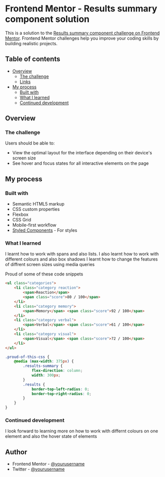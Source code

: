 # Frontend Mentor - Results summary component solution

This is a solution to the [Results summary component challenge on Frontend Mentor](https://www.frontendmentor.io/challenges/results-summary-component-CE_K6s0maV). Frontend Mentor challenges help you improve your coding skills by building realistic projects.

## Table of contents

-   [Overview](#overview)
    -   [The challenge](#the-challenge)
    -   [Links](#links)
-   [My process](#my-process)
    -   [Built with](#built-with)
    -   [What I learned](#what-i-learned)
    -   [Continued development](#continued-development)

## Overview

### The challenge

Users should be able to:

-   View the optimal layout for the interface depending on their device's screen size
-   See hover and focus states for all interactive elements on the page

## My process

### Built with

-   Semantic HTML5 markup
-   CSS custom properties
-   Flexbox
-   CSS Grid
-   Mobile-first workflow
-   [Styled Components](https://styled-components.com/) - For styles

### What I learned

I learnt how to work with spans and also lists.
I also learnt how to work with different colours and also box shadows
I learnt how to change the features of diffrent screen sizes using media queries

Proud of some of these code snippets

```html
<ul class="categories">
    <li class="category reaction">
        <span>Reaction</span>
        <span class="score">80 / 100</span>
    </li>
    <li class="category memory">
        <span>Memory</span> <span class="score">92 / 100</span>
    </li>
    <li class="category verbal">
        <span>Verbal</span> <span class="score">61 / 100</span>
    </li>
    <li class="category visual">
        <span>Visual</span> <span class="score">72 / 100</span>
    </li>
</ul>
```

```css
.proud-of-this-css {
    @media (max-width: 375px) {
        .results-summary {
            flex-direction: column;
            width: 300px;
        }
        .results {
            border-top-left-radius: 0;
            border-top-right-radius: 0;
        }
    }
}
```

### Continued development

I look forward to learning more on how to work with differnt colours on one element and also the hover state of elements

## Author

-   Frontend Mentor - [@yourusername](https://www.frontendmentor.io/profile/SeNaTu24)
-   Twitter - [@yourusername](https://www.twitter.com/aduragbemi_24)
